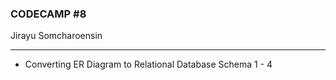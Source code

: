 ### CODECAMP #8
Jirayu Somcharoensin    
___

+ Converting ER Diagram to Relational Database Schema 1 - 4